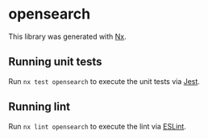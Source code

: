 # opensearch

This library was generated with [Nx](https://nx.dev).

## Running unit tests

Run `nx test opensearch` to execute the unit tests via [Jest](https://jestjs.io).

## Running lint

Run `nx lint opensearch` to execute the lint via [ESLint](https://eslint.org/).
